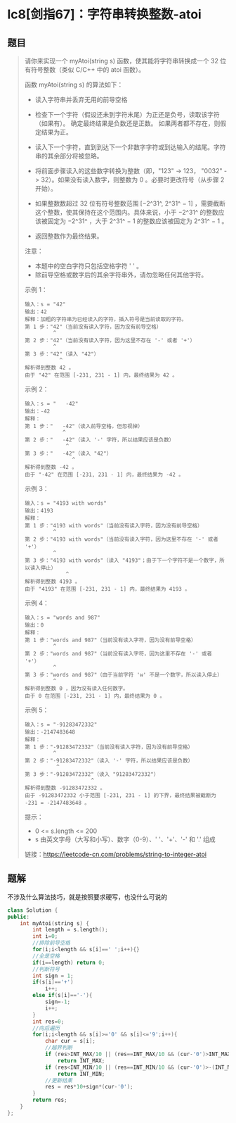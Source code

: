 # lc8[剑指67]：字符串转换整数-atoi

## 题目

> 请你来实现一个 myAtoi(string s) 函数，使其能将字符串转换成一个 32 位有符号整数（类似 C/C++ 中的 atoi 函数）。
>
> 函数 myAtoi(string s) 的算法如下：
>
> - 读入字符串并丢弃无用的前导空格
>
> - 检查下一个字符（假设还未到字符末尾）为正还是负号，读取该字符（如果有）。 确定最终结果是负数还是正数。 如果两者都不存在，则假定结果为正。
>
> - 读入下一个字符，直到到达下一个非数字字符或到达输入的结尾。字符串的其余部分将被忽略。
>
> - 将前面步骤读入的这些数字转换为整数（即，"123" -> 123， "0032" -> 32）。如果没有读入数字，则整数为 0 。必要时更改符号（从步骤 2 开始）。
>
> - 如果整数数超过 32 位有符号整数范围 [−2^31^,  2^31^ − 1] ，需要截断这个整数，使其保持在这个范围内。具体来说，小于 −2^31^ 的整数应该被固定为 −2^31^ ，大于 2^31^ − 1 的整数应该被固定为 2^31^ − 1 。
>
> - 返回整数作为最终结果。
>
> 注意：
>
> - 本题中的空白字符只包括空格字符 ' ' 。
> - 除前导空格或数字后的其余字符串外，请勿忽略任何其他字符。
>
> 
>
>
> 示例 1：
>
> ```
> 输入：s = "42"
> 输出：42
> 解释：加粗的字符串为已经读入的字符，插入符号是当前读取的字符。
> 第 1 步："42"（当前没有读入字符，因为没有前导空格）
>          ^
> 第 2 步："42"（当前没有读入字符，因为这里不存在 '-' 或者 '+'）
>          ^
> 第 3 步："42"（读入 "42"）
>            ^
> 解析得到整数 42 。
> 由于 "42" 在范围 [-231, 231 - 1] 内，最终结果为 42 。
> ```
>
> 示例 2：
>
> ```
> 输入：s = "   -42"
> 输出：-42
> 解释：
> 第 1 步："   -42"（读入前导空格，但忽视掉）
>             ^
> 第 2 步："   -42"（读入 '-' 字符，所以结果应该是负数）
>              ^
> 第 3 步："   -42"（读入 "42"）
>                ^
> 解析得到整数 -42 。
> 由于 "-42" 在范围 [-231, 231 - 1] 内，最终结果为 -42 。
> ```
>
> 示例 3：
>
> ```
> 输入：s = "4193 with words"
> 输出：4193
> 解释：
> 第 1 步："4193 with words"（当前没有读入字符，因为没有前导空格）
>          ^
> 第 2 步："4193 with words"（当前没有读入字符，因为这里不存在 '-' 或者 '+'）
>          ^
> 第 3 步："4193 with words"（读入 "4193"；由于下一个字符不是一个数字，所以读入停止）
>              ^
> 解析得到整数 4193 。
> 由于 "4193" 在范围 [-231, 231 - 1] 内，最终结果为 4193 。
> ```
>
> 示例 4：
>
> ```
> 输入：s = "words and 987"
> 输出：0
> 解释：
> 第 1 步："words and 987"（当前没有读入字符，因为没有前导空格）
>          ^
> 第 2 步："words and 987"（当前没有读入字符，因为这里不存在 '-' 或者 '+'）
>          ^
> 第 3 步："words and 987"（由于当前字符 'w' 不是一个数字，所以读入停止）
>          ^
> 解析得到整数 0 ，因为没有读入任何数字。
> 由于 0 在范围 [-231, 231 - 1] 内，最终结果为 0 。
> ```
>
> 示例 5：
>
> ```
> 输入：s = "-91283472332"
> 输出：-2147483648
> 解释：
> 第 1 步："-91283472332"（当前没有读入字符，因为没有前导空格）
>          ^
> 第 2 步："-91283472332"（读入 '-' 字符，所以结果应该是负数）
>           ^
> 第 3 步："-91283472332"（读入 "91283472332"）
>                      ^
> 解析得到整数 -91283472332 。
> 由于 -91283472332 小于范围 [-231, 231 - 1] 的下界，最终结果被截断为 -231 = -2147483648 。
> ```
>
> 
>
>
> 提示：
>
> - 0 <= s.length <= 200
> - s 由英文字母（大写和小写）、数字（0-9）、' '、'+'、'-' 和 '.' 组成
>
> 
>
> 链接：https://leetcode-cn.com/problems/string-to-integer-atoi

## 题解

不涉及什么算法技巧，就是按照要求硬写，也没什么可说的

```c++
class Solution {
public:
    int myAtoi(string s) {
        int length = s.length();
        int i=0;
        //排除前导空格
        for(i;i<length && s[i]==' ';i++){}
        //全是空格
        if(i==length) return 0;
        //判断符号
        int sign = 1;
        if(s[i]=='+')
            i++;
        else if(s[i]=='-'){
            sign=-1;
            i++;
        }
        int res=0;
        //向后遍历
        for(i;i<length && s[i]>='0' && s[i]<='9';i++){
            char cur = s[i];
            //越界判断
            if (res>INT_MAX/10 || (res==INT_MAX/10 && (cur-'0')>INT_MAX%10))
                return INT_MAX;
            if (res<INT_MIN/10 || (res==INT_MIN/10 && (cur-'0')>-(INT_MIN%10)))
                return INT_MIN;
            //更新结果
            res = res*10+sign*(cur-'0');
        }
        return res;
    }
};
```

